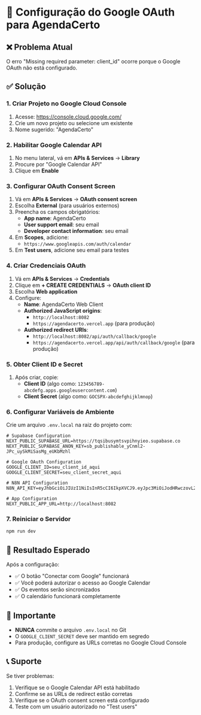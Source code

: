 # 🔧 Configuração do Google OAuth para AgendaCerto

## ❌ Problema Atual
O erro "Missing required parameter: client_id" ocorre porque o Google OAuth não está configurado.

## ✅ Solução

### 1. Criar Projeto no Google Cloud Console

1. Acesse: https://console.cloud.google.com/
2. Crie um novo projeto ou selecione um existente
3. Nome sugerido: "AgendaCerto"

### 2. Habilitar Google Calendar API

1. No menu lateral, vá em **APIs & Services** → **Library**
2. Procure por "Google Calendar API"
3. Clique em **Enable**

### 3. Configurar OAuth Consent Screen

1. Vá em **APIs & Services** → **OAuth consent screen**
2. Escolha **External** (para usuários externos)
3. Preencha os campos obrigatórios:
   - **App name**: AgendaCerto
   - **User support email**: seu email
   - **Developer contact information**: seu email
4. Em **Scopes**, adicione:
   - `https://www.googleapis.com/auth/calendar`
5. Em **Test users**, adicione seu email para testes

### 4. Criar Credenciais OAuth

1. Vá em **APIs & Services** → **Credentials**
2. Clique em **+ CREATE CREDENTIALS** → **OAuth client ID**
3. Escolha **Web application**
4. Configure:
   - **Name**: AgendaCerto Web Client
   - **Authorized JavaScript origins**: 
     - `http://localhost:8082`
     - `https://agendacerto.vercel.app` (para produção)
   - **Authorized redirect URIs**:
     - `http://localhost:8082/api/auth/callback/google`
     - `https://agendacerto.vercel.app/api/auth/callback/google` (para produção)

### 5. Obter Client ID e Secret

1. Após criar, copie:
   - **Client ID** (algo como: `123456789-abcdefg.apps.googleusercontent.com`)
   - **Client Secret** (algo como: `GOCSPX-abcdefghijklmnop`)

### 6. Configurar Variáveis de Ambiente

Crie um arquivo `.env.local` na raiz do projeto com:

```env
# Supabase Configuration
NEXT_PUBLIC_SUPABASE_URL=https://tqsibusymtsvpihnyieo.supabase.co
NEXT_PUBLIC_SUPABASE_ANON_KEY=sb_publishable_yCnml2-JPc_uySkMiSasMg_eUKbMzhl

# Google OAuth Configuration
GOOGLE_CLIENT_ID=seu_client_id_aqui
GOOGLE_CLIENT_SECRET=seu_client_secret_aqui

# N8N API Configuration
N8N_API_KEY=eyJhbGciOiJIUzI1NiIsInR5cCI6IkpXVCJ9.eyJpc3MiOiJodHRwczovL25jLWFnZW5kYS1jZXJ0by5vbmRldi5jb20iLCJzdWIiOiJhZG1pbiIsImF1ZCI6Imh0dHBzOi8vbmMtdWFnZW5kYS1jZXJ0by5vbmRldi5jb20iLCJleHAiOjE3Mzc0OTc2MDAsImlhdCI6MTczNzQ5NDAwMCwianRpIjoiMTIzNDU2Nzg5MCJ9.example

# App Configuration
NEXT_PUBLIC_APP_URL=http://localhost:8082
```

### 7. Reiniciar o Servidor

```bash
npm run dev
```

## 🎯 Resultado Esperado

Após a configuração:
- ✅ O botão "Conectar com Google" funcionará
- ✅ Você poderá autorizar o acesso ao Google Calendar
- ✅ Os eventos serão sincronizados
- ✅ O calendário funcionará completamente

## 🚨 Importante

- **NUNCA** commite o arquivo `.env.local` no Git
- O `GOOGLE_CLIENT_SECRET` deve ser mantido em segredo
- Para produção, configure as URLs corretas no Google Cloud Console

## 📞 Suporte

Se tiver problemas:
1. Verifique se o Google Calendar API está habilitado
2. Confirme se as URLs de redirect estão corretas
3. Verifique se o OAuth consent screen está configurado
4. Teste com um usuário autorizado no "Test users"
